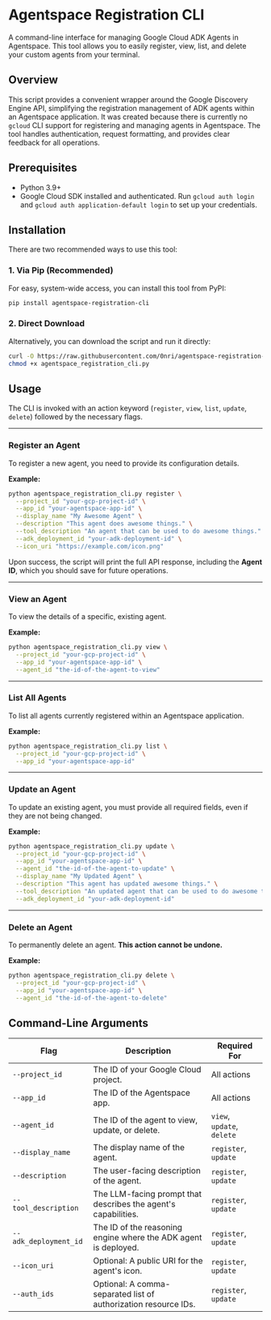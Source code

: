# Agentspace Registration CLI

A command-line interface for managing Google Cloud ADK Agents in Agentspace. This tool allows you to easily register, view, list, and delete your custom agents from your terminal.

## Overview

This script provides a convenient wrapper around the Google Discovery Engine API, simplifying the registration management of ADK agents within an Agentspace application. It was created because there is currently no `gcloud` CLI support for registering and managing agents in Agentspace. The tool handles authentication, request formatting, and provides clear feedback for all operations.

## Prerequisites

*   Python 3.9+
*   Google Cloud SDK installed and authenticated. Run `gcloud auth login` and `gcloud auth application-default login` to set up your credentials.

## Installation

There are two recommended ways to use this tool:

### 1. Via Pip (Recommended)

For easy, system-wide access, you can install this tool from PyPI:

```bash
pip install agentspace-registration-cli
```
### 2. Direct Download

Alternatively, you can download the script and run it directly:

```bash
curl -O https://raw.githubusercontent.com/0nri/agentspace-registration-cli/main/agentspace_registration_cli.py
chmod +x agentspace_registration_cli.py
```

## Usage

The CLI is invoked with an action keyword (`register`, `view`, `list`, `update`, `delete`) followed by the necessary flags.

---

### Register an Agent

To register a new agent, you need to provide its configuration details.

**Example:**
```bash
python agentspace_registration_cli.py register \
  --project_id "your-gcp-project-id" \
  --app_id "your-agentspace-app-id" \
  --display_name "My Awesome Agent" \
  --description "This agent does awesome things." \
  --tool_description "An agent that can be used to do awesome things." \
  --adk_deployment_id "your-adk-deployment-id" \
  --icon_uri "https://example.com/icon.png"
```
Upon success, the script will print the full API response, including the **Agent ID**, which you should save for future operations.

---

### View an Agent

To view the details of a specific, existing agent.

**Example:**
```bash
python agentspace_registration_cli.py view \
  --project_id "your-gcp-project-id" \
  --app_id "your-agentspace-app-id" \
  --agent_id "the-id-of-the-agent-to-view"
```

---

### List All Agents

To list all agents currently registered within an Agentspace application.

**Example:**
```bash
python agentspace_registration_cli.py list \
  --project_id "your-gcp-project-id" \
  --app_id "your-agentspace-app-id"
```

---

### Update an Agent

To update an existing agent, you must provide all required fields, even if they are not being changed.

**Example:**
```bash
python agentspace_registration_cli.py update \
  --project_id "your-gcp-project-id" \
  --app_id "your-agentspace-app-id" \
  --agent_id "the-id-of-the-agent-to-update" \
  --display_name "My Updated Agent" \
  --description "This agent has updated awesome things." \
  --tool_description "An updated agent that can be used to do awesome things." \
  --adk_deployment_id "your-adk-deployment-id"
```

---

### Delete an Agent

To permanently delete an agent. **This action cannot be undone.**

**Example:**
```bash
python agentspace_registration_cli.py delete \
  --project_id "your-gcp-project-id" \
  --app_id "your-agentspace-app-id" \
  --agent_id "the-id-of-the-agent-to-delete"
```

## Command-Line Arguments

| Flag                | Description                                                                 | Required For                  |
| ------------------- | --------------------------------------------------------------------------- | ----------------------------- |
| `--project_id`      | The ID of your Google Cloud project.                                        | All actions                   |
| `--app_id`          | The ID of the Agentspace app.                                               | All actions                   |
| `--agent_id`        | The ID of the agent to view, update, or delete.                             | `view`, `update`, `delete`    |
| `--display_name`    | The display name of the agent.                                              | `register`, `update`          |
| `--description`     | The user-facing description of the agent.                                   | `register`, `update`          |
| `--tool_description`| The LLM-facing prompt that describes the agent's capabilities.              | `register`, `update`          |
| `--adk_deployment_id`| The ID of the reasoning engine where the ADK agent is deployed.             | `register`, `update`          |
| `--icon_uri`        | Optional: A public URI for the agent's icon.                                | `register`, `update`          |
| `--auth_ids`        | Optional: A comma-separated list of authorization resource IDs.             | `register`, `update`          |

